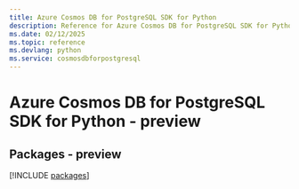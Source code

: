 ```yaml
---
title: Azure Cosmos DB for PostgreSQL SDK for Python
description: Reference for Azure Cosmos DB for PostgreSQL SDK for Python
ms.date: 02/12/2025
ms.topic: reference
ms.devlang: python
ms.service: cosmosdbforpostgresql
---
```

# Azure Cosmos DB for PostgreSQL SDK for Python - preview
## Packages - preview
[!INCLUDE [packages](cosmos-db-for-postgresql-index.md)]